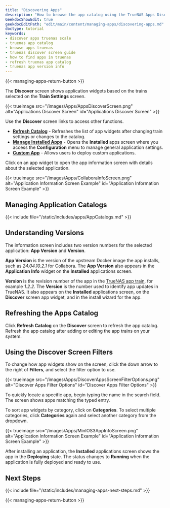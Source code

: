 ```yaml
---
title: "Discovering Apps"
description: "How to browse the app catalog using the TrueNAS Apps Discover screen."
GeekdocShowEdit: true
geekdocEditPath: "edit/main/content/managing-apps/discovering-apps.md"
doctype: tutorial
keywords:
- discover apps truenas scale
- truenas app catalog
- browse apps truenas
- truenas discover screen guide
- how to find apps in truenas
- refresh truenas app catalog
- truenas app version info
---
```


{{< managing-apps-return-button >}}

The **Discover** screen shows application widgets based on the trains selected on the **Train Settings** screen.

{{< trueimage src="/images/Apps/AppsDiscoverScreen.png" alt="Applications Discover Screen" id="Applications Discover Screen" >}}

Use the **Discover** screen links to access other functions.

* [**Refresh Catalog**](#refreshing-the-apps-catalog) - Refreshes the list of app widgets after changing train settings or changes to the catalog.
* [**Manage Installed Apps**](/managing-apps/managing-installed-apps) - Opens the **Installed** apps screen where you access the **Configuration** menu to manage general application settings.
* [**Custom App**](/managing-apps/installing-custom-apps) - Allows users to deploy custom applications.

Click on an app widget to open the app information screen with details about the selected application.

{{< trueimage src="/images/Apps/CollaboraInfoScreen.png" alt="Application Information Screen Example" id="Application Information Screen Example" >}}

## Managing Application Catalogs

{{< include file="/static/includes/apps/AppCatalogs.md" >}}

## Understanding Versions

The information screen includes two version numbers for the selected application: **App Version** and **Version**.

**App Version** is the version of the upstream Docker image the app installs, such as *24.04.10.2.1* for Collabora.
The **App Version** also appears in the **Application Info** widget on the **Installed** applications screen.

**Version** is the revision number of the app in the [TrueNAS app train](https://github.com/truenas/apps/tree/master/trains), for example *1.2.2*.
The **Version** is the number used to identify app updates in TrueNAS.
It also appears on the **Installed** applications screen, on the **Discover** screen app widget, and in the install wizard for the app.

## Refreshing the Apps Catalog

Click **Refresh Catalog** on the **Discover** screen to refresh the app catalog.
Refresh the app catalog after adding or editing the app trains on your system.

## Using the Discover Screen Filters

To change how app widgets show on the screen, click the down arrow to the right of **Filters**, and select the filter option to use.

{{< trueimage src="/images/Apps/DiscoverAppsScreenFilterOptions.png" alt="Discover Apps Filter Options" id="Discover Apps Filter Options" >}}

To quickly locate a specific app, begin typing the name in the search field. The screen shows apps matching the typed entry.

To sort app widgets by category, click on **Categories**.
To select multiple categories, click **Categories** again and select another category from the dropdown.

{{< trueimage src="/images/Apps/MinIOS3AppInfoScreen.png" alt="Application Information Screen Example" id="Application Information Screen Example" >}}

After installing an application, the **Installed** applications screen shows the app in the **Deploying** state.
The status changes to **Running** when the application is fully deployed and ready to use.

## Next Steps

{{< include file="/static/includes/managing-apps-next-steps.md" >}}

{{< managing-apps-return-button >}}
